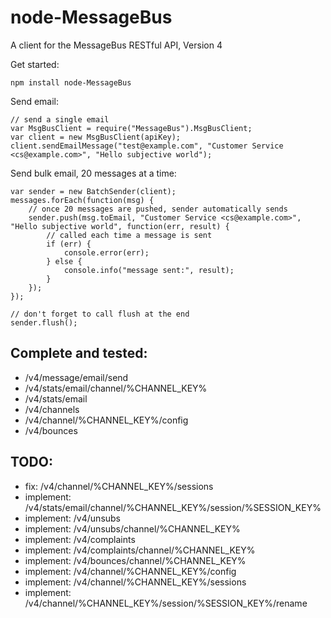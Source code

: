 node-MessageBus
================

A client for the MessageBus RESTful API, Version 4

Get started:

```
npm install node-MessageBus
```

Send email:

```
// send a single email
var MsgBusClient = require("MessageBus").MsgBusClient;
var client = new MsgBusClient(apiKey);
client.sendEmailMessage("test@example.com", "Customer Service <cs@example.com>", "Hello subjective world");
```

Send bulk email, 20 messages at a time:

```
var sender = new BatchSender(client);
messages.forEach(function(msg) {
	// once 20 messages are pushed, sender automatically sends
	sender.push(msg.toEmail, "Customer Service <cs@example.com>", "Hello subjective world", function(err, result) {
		// called each time a message is sent
		if (err) {
			console.error(err);
		} else {
			console.info("message sent:", result);
		}
	});
});

// don't forget to call flush at the end
sender.flush();
```

## Complete and tested:

 * /v4/message/email/send
 * /v4/stats/email/channel/%CHANNEL_KEY%
 * /v4/stats/email
 * /v4/channels
 * /v4/channel/%CHANNEL_KEY%/config
 * /v4/bounces

## TODO:

 * fix: /v4/channel/%CHANNEL_KEY%/sessions
 * implement: /v4/stats/email/channel/%CHANNEL_KEY%/session/%SESSION_KEY%
 * implement: /v4/unsubs
 * implement: /v4/unsubs/channel/%CHANNEL_KEY%
 * implement: /v4/complaints
 * implement: /v4/complaints/channel/%CHANNEL_KEY%
 * implement: /v4/bounces/channel/%CHANNEL_KEY%
 * implement: /v4/channel/%CHANNEL_KEY%/config
 * implement: /v4/channel/%CHANNEL_KEY%/sessions
 * implement: /v4/channel/%CHANNEL_KEY%/session/%SESSION_KEY%/rename
